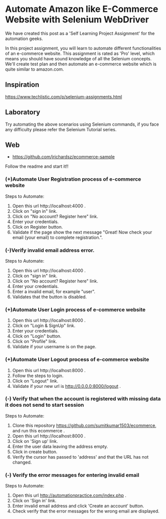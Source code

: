 # Automate Amazon like E-Commerce Website with Selenium WebDriver

We have created this post as a 'Self Learning Project Assignment' for the automation geeks.

In this project assignment, you will learn to automate different functionalities of an e-commerce website. This assignment is rated as 'Pro' level, which means you should have sound knowledge of all the Selenium concepts. We'll create test plan and then automate an e-commerce website which is quite similar to amazon.com.

## Inspiration

https://www.techlistic.com/p/selenium-assignments.html

## Laboratory

Try automating the above scenarios using Selenium commands, if you face any difficulty please refer the Selenium Tutorial series.

## Web

- https://github.com/jrichardsz/ecommerce-sample

Follow the readme and start it!!

### (+)Automate User Registration process of e-commerce website

Steps to Automate:

1. Open this url  http://localhost:4000 .
2. Click on "sign in" link.
3. Click on "No account? Register here" link.
4. Enter your credentials.
5. Click on Register button.
6. Validate if the page show the next message "Great! Now check your email (your email) to complete registration.".

### (-)Verify invalid email address error.

Steps to Automate:

1. Open this url  http://localhost:4000 .
2. Click on "sign in" link.
3. Click on "No account? Register here" link.
4. Enter your credentials.
5. Enter a invalid email, for example "user".
6. Validates that the button is disabled.

### (+)Automate User Login process of e-commerce website

1. Open this url  http://localhost:8000 .
2. Click on "Login & SignUp" link.
3. Enter your credentials.
4. Click on "Login" button.
5. Click on "Profile" link.
6. Validate if your username is on the page.

### (+)Automate User Logout process of e-commerce website

1. Open this url  http://localhost:8000 .
2. Follow the steps to login.
3. Click on "Logout" link.
4. Validate if your new url is http://0.0.0.0:8000/logout .

### (-) Verify that when the account is registered with missing data it does not send to start session

Steps to Automate:

1. Clone this repository https://github.com/sumitkumar1503/ecommerce, and run this ecommerce .
2. Open this url  http://localhost:8000 .
3. Click on 'Sign up' link.
4. Enter the user data leaving the address empty.
5. Click in create button.
6. Verify the cursor has passed to 'address' and that the URL has not changed.

### (-) Verify the error messages for entering invalid email

Steps to Automate:

1. Open this url  http://automationpractice.com/index.php .
2. Click on 'Sign in' link.
3. Enter invalid email address and click 'Create an account' button.
4. Check verify that the error messages for the wrong email are displayed.

